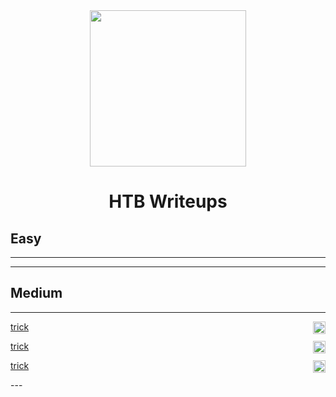 <div align="center">
  <img width="250" src="https://avatars.githubusercontent.com/u/34801215?v=4">
  <h1>HTB Writeups</h1>
</div>

## Easy
---
---
## Medium
---
<img align="right" width="20" src="http://www.fillmurray.com/100/100">
<p align="left" ><a href="/htb/machines/trick">trick</a></p>

<img align="right" width="20" src="http://www.fillmurray.com/100/100">
<p align="left" ><a href="/htb/machines/trick">trick</a></p>

<img align="right" width="20" src="http://www.fillmurray.com/100/100">
<p align="left" ><a href="/htb/machines/trick">trick</a></p>
---
